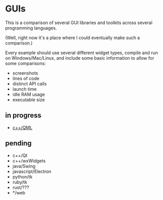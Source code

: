 # GUIs

This is a comparison of several GUI libraries and toolkits across several programming languages.

(Well, right now it's a place where I could eventually make such a comparison.)

Every example should use several different widget types, compile and run on Windows/Mac/Linux, and include some basic information to allow for some comparisons:
- screenshots
- lines of code
- distinct API calls
- launch time
- idle RAM usage
- executable size

## in progress

- [c++/QML](cpp/qml/)

## pending

- c++/Qt
- c++/wxWidgets
- java/Swing
- javascript/Electron
- python/tk
- ruby/tk
- rust/???
- */web
